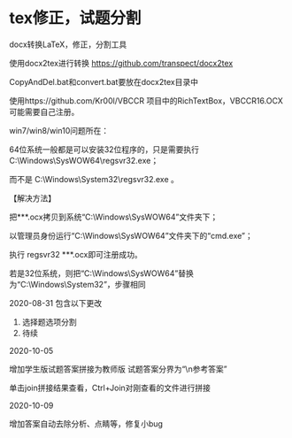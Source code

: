 # tex修正，试题分割
docx转换LaTeX，修正，分割工具

使用docx2tex进行转换 https://github.com/transpect/docx2tex

CopyAndDel.bat和convert.bat要放在docx2tex目录中

使用https://github.com/Kr00l/VBCCR 项目中的RichTextBox，VBCCR16.OCX可能需要自己注册。

win7/win8/win10问题所在：

 64位系统一般都是可以安装32位程序的，只是需要执行 C:\Windows\SysWOW64\regsvr32.exe；

而不是  C:\Windows\System32\regsvr32.exe 。

【解决方法】 

把***.ocx拷贝到系统“C:\Windows\SysWOW64”文件夹下；

以管理员身份运行“C:\Windows\SysWOW64”文件夹下的“cmd.exe”；  

执行 regsvr32 ***.ocx即可注册成功。

若是32位系统，则把“C:\Windows\SysWOW64”替换为“C:\Windows\System32”，步骤相同

2020-08-31  包含以下更改
1. 选择题选项分割
2. 待续

2020-10-05

增加学生版试题答案拼接为教师版
试题答案分界为“\n参考答案”

单击join拼接结果查看，Ctrl+Join对刚查看的文件进行拼接

2020-10-09

增加答案自动去除分析、点睛等，修复小bug

